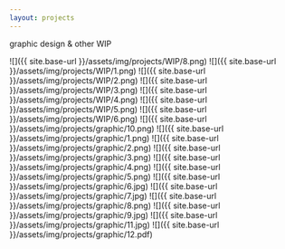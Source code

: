 ```yaml
---
layout: projects
---
```

graphic design & other WIP

![]({{ site.base-url }}/assets/img/projects/WIP/8.png)
![]({{ site.base-url }}/assets/img/projects/WIP/1.png)
![]({{ site.base-url }}/assets/img/projects/WIP/2.png)
![]({{ site.base-url }}/assets/img/projects/WIP/3.png)
![]({{ site.base-url }}/assets/img/projects/WIP/4.png)
![]({{ site.base-url }}/assets/img/projects/WIP/5.png)
![]({{ site.base-url }}/assets/img/projects/WIP/6.png)
![]({{ site.base-url }}/assets/img/projects/graphic/10.png)
![]({{ site.base-url }}/assets/img/projects/graphic/1.png)
![]({{ site.base-url }}/assets/img/projects/graphic/2.png)
![]({{ site.base-url }}/assets/img/projects/graphic/3.png)
![]({{ site.base-url }}/assets/img/projects/graphic/4.png)
![]({{ site.base-url }}/assets/img/projects/graphic/5.png)
![]({{ site.base-url }}/assets/img/projects/graphic/6.jpg)
![]({{ site.base-url }}/assets/img/projects/graphic/7.jpg)
![]({{ site.base-url }}/assets/img/projects/graphic/8.png)
![]({{ site.base-url }}/assets/img/projects/graphic/9.jpg)
![]({{ site.base-url }}/assets/img/projects/graphic/11.jpg)
![]({{ site.base-url }}/assets/img/projects/graphic/12.pdf)
